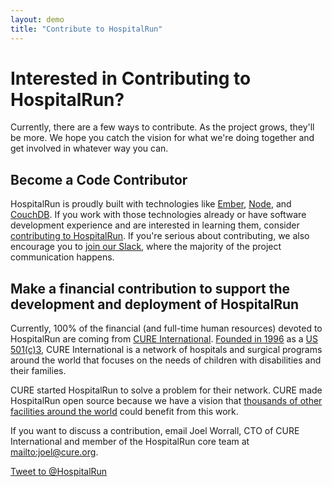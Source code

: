 ```yaml
---
layout: demo
title: "Contribute to HospitalRun"
---
```


# Interested in Contributing to HospitalRun?
Currently, there are a few ways to contribute. As the project grows, they'll be more. We hope you catch the vision for what we're doing together and get involved in whatever way you can.

## Become a Code Contributor
HospitalRun is proudly built with technologies like [Ember](http://emberjs.com), [Node](http://nodejs.org), and [CouchDB](http://couchdb.apache.org/). If you work with those technologies already or have software development experience and are interested in learning them, consider [contributing to HospitalRun](https://github.com/HospitalRun/hospitalrun-frontend/blob/master/CONTRIBUTING.md). If you're serious about contributing, we also encourage you to [join our Slack](https://hospitalrun-slackin.herokuapp.com/), where the majority of the project communication happens.

## Make a financial contribution to support the development and deployment of HospitalRun
Currently, 100% of the financial (and full-time human resources) devoted to HospitalRun are coming from [CURE International](http://cure.org). [Founded in 1996](https://cure.org/about/history/) as a [US 501(c)3](http://cure.org/finances), CURE International is a network of hospitals and surgical programs around the world that focuses on the needs of children with disabilities and their families. 

CURE started HospitalRun to solve a problem for their network. CURE made HospitalRun open source because we have a vision that [thousands of other facilities around the world](http://goo.gl/NCJDnJ) could benefit from this work.

If you want to discuss a contribution, email Joel Worrall, CTO of CURE International and member of the HospitalRun core team at <mailto:joel@cure.org>.

<a href="https://twitter.com/intent/tweet?screen_name=HospitalRun&text=modern%2C%20open%20source%20software%20for%20developing%20world%20hospitals" class="twitter-mention-button" data-size="large" data-related="HospitalRun">Tweet to @HospitalRun</a>
<script>!function(d,s,id){var js,fjs=d.getElementsByTagName(s)[0],p=/^http:/.test(d.location)?'http':'https';if(!d.getElementById(id)){js=d.createElement(s);js.id=id;js.src=p+'://platform.twitter.com/widgets.js';fjs.parentNode.insertBefore(js,fjs);}}(document, 'script', 'twitter-wjs');</script>